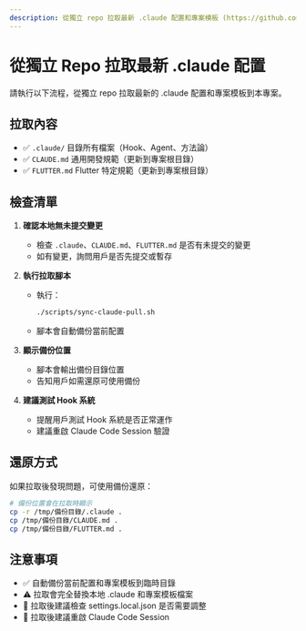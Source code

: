 ```yaml
---
description: 從獨立 repo 拉取最新 .claude 配置和專案模板 (https://github.com/tarrragon/claude.git)
---
```


# 從獨立 Repo 拉取最新 .claude 配置

請執行以下流程，從獨立 repo 拉取最新的 .claude 配置和專案模板到本專案。

## 拉取內容

- ✅ `.claude/` 目錄所有檔案（Hook、Agent、方法論）
- ✅ `CLAUDE.md` 通用開發規範（更新到專案根目錄）
- ✅ `FLUTTER.md` Flutter 特定規範（更新到專案根目錄）

## 檢查清單

1. **確認本地無未提交變更**
   - 檢查 `.claude`、`CLAUDE.md`、`FLUTTER.md` 是否有未提交的變更
   - 如有變更，詢問用戶是否先提交或暫存

2. **執行拉取腳本**
   - 執行：
     ```bash
     ./scripts/sync-claude-pull.sh
     ```
   - 腳本會自動備份當前配置

3. **顯示備份位置**
   - 腳本會輸出備份目錄位置
   - 告知用戶如需還原可使用備份

4. **建議測試 Hook 系統**
   - 提醒用戶測試 Hook 系統是否正常運作
   - 建議重啟 Claude Code Session 驗證

## 還原方式

如果拉取後發現問題，可使用備份還原：

```bash
# 備份位置會在拉取時顯示
cp -r /tmp/備份目錄/.claude .
cp /tmp/備份目錄/CLAUDE.md .
cp /tmp/備份目錄/FLUTTER.md .
```

## 注意事項

- ✅ 自動備份當前配置和專案模板到臨時目錄
- ⚠️ 拉取會完全替換本地 .claude 和專案模板檔案
- 📝 拉取後建議檢查 settings.local.json 是否需要調整
- 🔄 拉取後建議重啟 Claude Code Session
